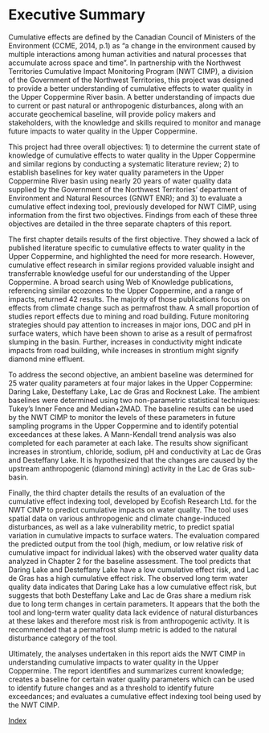---
---

# Executive Summary

Cumulative effects are defined by the Canadian Council of Ministers of the Environment (CCME, 2014, p.1) as “a change in the environment caused by multiple interactions among human activities and natural processes that accumulate across space and time”. In partnership with the Northwest Territories Cumulative Impact Monitoring Program (NWT CIMP), a division of the Government of the Northwest Territories, this project was designed to provide a better understanding of cumulative effects to water quality in the Upper Coppermine River basin. A better understanding of impacts due to current or past natural or anthropogenic disturbances, along with an accurate geochemical baseline, will provide policy makers and stakeholders, with the knowledge and skills required to monitor and manage future impacts to water quality in the Upper Coppermine. 

This project had three overall objectives: 1) to determine the current state of knowledge of cumulative effects to water quality in the Upper Coppermine and similar regions by conducting a systematic literature review; 2) to establish baselines for key water quality parameters in the Upper Coppermine River basin using nearly 20 years of water quality data supplied by the Government of the Northwest Territories’ department of Environment and Natural Resources (GNWT ENR); and 3) to evaluate a cumulative effect indexing tool, previously developed for NWT CIMP, using information from the first two objectives. Findings from each of these three objectives are detailed in the three separate chapters of this report.

The first chapter details results of the first objective. They showed a lack of published literature specific to cumulative effects to water quality in the Upper Coppermine, and highlighted the need for more research. However, cumulative effect research in similar regions provided valuable insight and transferrable knowledge useful for our understanding of the Upper Coppermine. A broad search using Web of Knowledge publications, referencing similar ecozones to the Upper Coppermine, and a range of impacts, returned 42 results. The majority of those publications focus on effects from climate change such as permafrost thaw. A small proportion of studies report effects due to mining and road building. Future monitoring strategies should pay attention to increases in major ions, DOC and pH in surface waters, which have been shown to arise as a result of permafrost slumping in the basin. Further, increases in conductivity might indicate impacts from road building, while increases in strontium might signify diamond mine effluent. 

To address the second objective, an ambient baseline was determined for 25 water quality parameters at four major lakes in the Upper Coppermine: Daring Lake, Desteffany Lake, Lac de Gras and Rocknest Lake. The ambient baselines were determined using two non-parametric statistical techniques: Tukey’s Inner Fence and Median+2MAD. The baseline results can be used by the NWT CIMP to monitor the levels of these parameters in future sampling programs in the Upper Coppermine and to identify potential exceedances at these lakes. A Mann-Kendall trend analysis was also completed for each parameter at each lake. The results show significant increases in strontium, chloride, sodium, pH and conductivity at Lac de Gras and Desteffany Lake. It is hypothesized that the changes are caused by the upstream anthropogenic (diamond mining) activity in the Lac de Gras sub-basin. 

Finally, the third chapter details the results of an evaluation of the cumulative effect indexing tool, developed by Ecofish Research Ltd. for the NWT CIMP to predict cumulative impacts on water quality. The tool uses spatial data on various anthropogenic and climate change-induced disturbances, as well as a lake vulnerability metric, to predict spatial variation in cumulative impacts to surface waters. The evaluation compared the predicted output from the tool (high, medium, or low relative risk of cumulative impact for individual lakes) with the observed water quality data analyzed in Chapter 2 for the baseline assessment. The tool predicts that Daring Lake and Desteffany Lake have a low cumulative effect risk, and Lac de Gras has a high cumulative effect risk. The observed long term water quality data indicates that Daring Lake has a low cumulative effect risk, but suggests that both Desteffany Lake and Lac de Gras share a medium risk due to long term changes in certain parameters. It appears that the both the tool and long-term water quality data lack evidence of natural disturbances at these lakes and therefore most risk is from anthropogenic activity. It is recommended that a permafrost slump metric is added to the natural disturbance category of the tool.

Ultimately, the analyses undertaken in this report aids the NWT CIMP in understanding cumulative impacts to water quality in the Upper Coppermine. The report identifies and summarizes current knowledge; creates a baseline for certain water quality parameters which can be used to identify future changes and as a threshold to identify future exceedances; and evaluates a cumulative effect indexing tool being used by the NWT CIMP. 

[Index](index.md)
